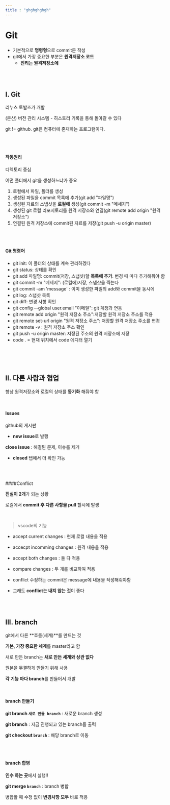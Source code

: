 ```yaml
---
title : "ghghghghgh"
---
```

# Git

- 기본적으로 **명령형**으로 commit문 작성
- git에서 가장 중요한 부분은 **원격저장소 코드**
  - **진리는 원격저장소에**

<br>

<br>

## I. Git

리누스 토발즈가 개발

(분산) 버전 관리 시스템 - 히스토리 기록을 통해 돌아갈 수 있다

git != github. git은 컴퓨터에 존재하는 프로그램이다.

<br>

<br>

#### 작동원리

디렉토리 중심

어떤 폴더에서 git을 생성하느냐가 중요

1. 로컬에서 파일, 폴더를 생성
2. 생성된 파일을 commit 목록에 추가(git add "파일명")
3. 생성된 자료의 스냅샷을 **로컬에** 생성(git commit -m "메세지")
4. 생성된 git 로컬 리포지토리를 원격 저장소와 연결(git remote add origin "원격 저장소")
5. 연결된 원격 저장소에 commit된 자료를 저장(git push -u origin master)

<br>

<br>

#### Git 명령어

- git init: 이 폴더의 상태를 계속 관리하겠다
- git status: 상태를 확인
- git add 파일명: commit(저장, 스냅샷)할 **목록에 추가**. 변경 때 마다 추가해줘야 함
- git commit -m "메세지": (로컬에)저장, 스냅샷을 찍는다
- git commit -am 'message' : 이미 생성한 파일의 add와 commit을 동시에
- git log: 스냅샷 목록
- git diff: 변경 사항 확인
- git config --global user.email "이메일": git 계정과 연동
- git remote add origin "원격 저장소 주소":저장할 원격 저장소 주소를 적용
- git remote set-url origin "원격 저장소 주소": 저장할 원격 저장소 주소를 변경
- git remote -v : 원격 저장소 주소 확인
- git push -u origin master: 지정된 주소의 원격 저장소에 저장
- code . = 현재 위치에서 code 에디터 열기

<br>

<br>

<br>

## II. 다른 사람과 협업

항상 원격저장소와 로컬의 상태를 **동기화** 해줘야 함

<br>

#### Issues

github의 게시판

- **new issue**로 발행

**close issue** : 해결된 문제, 이슈를 제거

- **closed** 탭에서 더 확인 가능

<br>

<br>

####Conflict

**진실이 2개**가 되는 상황

로컬에서 **commit 후 다른 사항을 pull** 할시에 발생

<br>

> vscode의 기능

- accept current changes : 현재 로컬 내용을 적용
- accecpt incomming changes : 원격 내용을 적용
- accept both changes : 둘 다 적용
- compare changes : 두 개를 비교하여 적용

- conflict 수정하는 commit은 message에 내용을 작성해줘야함
- 그래도 **conflict는 내지 않는 것**이 좋다

<br>

<br>

## III. branch

git에서 다른 **흐름(세계)**를 만드는 것

**기본, 가장 중요한 세계**를 master라고 함

새로 만든 branch는 **새로 만든 세계와 상관 없다**

원본을 무결하게 만들기 위해 사용

**각 기능 마다 branch**를 만들어서 개발

<br>

#### branch 만들기

**git branch `새로 만들 branch`** : 새로운 branch 생성

**git branch** : 지금 진행되고 있는 branch들 출력

**git checkout `branch`** : 해당 branch로 이동

<br>

<br>

#### branch 합병

**인수 하는 곳**에서 실행!!

**git merge `branch`** : branch 병합

병합할 때 수정 없이 **변경사항 모두** 바로 적용







